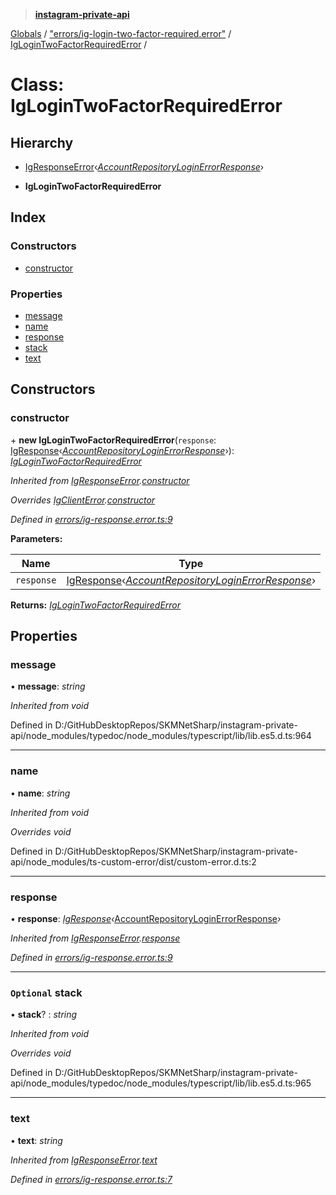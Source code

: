 > **[instagram-private-api](../README.md)**

[Globals](../globals.md) / ["errors/ig-login-two-factor-required.error"](../modules/_errors_ig_login_two_factor_required_error_.md) / [IgLoginTwoFactorRequiredError](_errors_ig_login_two_factor_required_error_.iglogintwofactorrequirederror.md) /

# Class: IgLoginTwoFactorRequiredError

## Hierarchy

  * [IgResponseError](_errors_ig_response_error_.igresponseerror.md)‹*[AccountRepositoryLoginErrorResponse](../interfaces/_responses_account_repository_login_error_response_.accountrepositoryloginerrorresponse.md)*›

  * **IgLoginTwoFactorRequiredError**

## Index

### Constructors

* [constructor](_errors_ig_login_two_factor_required_error_.iglogintwofactorrequirederror.md#constructor)

### Properties

* [message](_errors_ig_login_two_factor_required_error_.iglogintwofactorrequirederror.md#message)
* [name](_errors_ig_login_two_factor_required_error_.iglogintwofactorrequirederror.md#name)
* [response](_errors_ig_login_two_factor_required_error_.iglogintwofactorrequirederror.md#response)
* [stack](_errors_ig_login_two_factor_required_error_.iglogintwofactorrequirederror.md#optional-stack)
* [text](_errors_ig_login_two_factor_required_error_.iglogintwofactorrequirederror.md#text)

## Constructors

###  constructor

\+ **new IgLoginTwoFactorRequiredError**(`response`: [IgResponse](../modules/_types_common_types_.md#igresponse)‹*[AccountRepositoryLoginErrorResponse](../interfaces/_responses_account_repository_login_error_response_.accountrepositoryloginerrorresponse.md)*›): *[IgLoginTwoFactorRequiredError](_errors_ig_login_two_factor_required_error_.iglogintwofactorrequirederror.md)*

*Inherited from [IgResponseError](_errors_ig_response_error_.igresponseerror.md).[constructor](_errors_ig_response_error_.igresponseerror.md#constructor)*

*Overrides [IgClientError](_errors_ig_client_error_.igclienterror.md).[constructor](_errors_ig_client_error_.igclienterror.md#constructor)*

*Defined in [errors/ig-response.error.ts:9](https://github.com/Nerixyz/instagram-private-api/blob/e5037ee/src/errors/ig-response.error.ts#L9)*

**Parameters:**

Name | Type |
------ | ------ |
`response` | [IgResponse](../modules/_types_common_types_.md#igresponse)‹*[AccountRepositoryLoginErrorResponse](../interfaces/_responses_account_repository_login_error_response_.accountrepositoryloginerrorresponse.md)*› |

**Returns:** *[IgLoginTwoFactorRequiredError](_errors_ig_login_two_factor_required_error_.iglogintwofactorrequirederror.md)*

## Properties

###  message

• **message**: *string*

*Inherited from void*

Defined in D:/GitHubDesktopRepos/SKMNetSharp/instagram-private-api/node_modules/typedoc/node_modules/typescript/lib/lib.es5.d.ts:964

___

###  name

• **name**: *string*

*Inherited from void*

*Overrides void*

Defined in D:/GitHubDesktopRepos/SKMNetSharp/instagram-private-api/node_modules/ts-custom-error/dist/custom-error.d.ts:2

___

###  response

• **response**: *[IgResponse](../modules/_types_common_types_.md#igresponse)‹*[AccountRepositoryLoginErrorResponse](../interfaces/_responses_account_repository_login_error_response_.accountrepositoryloginerrorresponse.md)*›*

*Inherited from [IgResponseError](_errors_ig_response_error_.igresponseerror.md).[response](_errors_ig_response_error_.igresponseerror.md#response)*

*Defined in [errors/ig-response.error.ts:9](https://github.com/Nerixyz/instagram-private-api/blob/e5037ee/src/errors/ig-response.error.ts#L9)*

___

### `Optional` stack

• **stack**? : *string*

*Inherited from void*

*Overrides void*

Defined in D:/GitHubDesktopRepos/SKMNetSharp/instagram-private-api/node_modules/typedoc/node_modules/typescript/lib/lib.es5.d.ts:965

___

###  text

• **text**: *string*

*Inherited from [IgResponseError](_errors_ig_response_error_.igresponseerror.md).[text](_errors_ig_response_error_.igresponseerror.md#text)*

*Defined in [errors/ig-response.error.ts:7](https://github.com/Nerixyz/instagram-private-api/blob/e5037ee/src/errors/ig-response.error.ts#L7)*